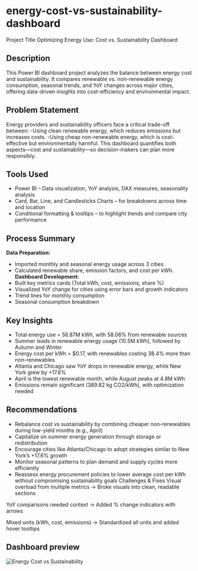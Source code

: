 # energy-cost-vs-sustainability-dashboard
Project Title
Optimizing Energy Use: Cost vs. Sustainability Dashboard
## Description
This Power BI dashboard project analyzes the balance between energy cost and sustainability. It compares renewable vs. non-renewable energy consumption, seasonal trends, and YoY changes across major cities, offering data-driven insights into cost-efficiency and environmental impact.
## Problem Statement
Energy providers and sustainability officers face a critical trade-off between:
 -Using clean renewable energy, which reduces emissions but increases costs.
 -Using cheap non-renewable energy, which is cost-effective but environmentally harmful.
This dashboard quantifies both aspects—cost and sustainability—so decision-makers can plan more responsibly.
## Tools Used
 - Power BI – Data visualization, YoY analysis, DAX measures, seasonality analysis
 - Card, Bar, Line, and Candlesticks Charts – for breakdowns across time and location
 - Conditional formatting & tooltips – to highlight trends and compare city performance
## Process Summary
**Data Preparation:**
 - Imported monthly and seasonal energy usage across 3 cities.
 - Calculated renewable share, emission factors, and cost per kWh.
**Dashboard Development:**
- Built key metrics cards (Total kWh, cost, emissions, share %)
- Visualized YoY change for cities using error bars and growth indicators
- Trend lines for monthly consumption
- Seasonal consumption breakdown
## Key Insights
- Total energy use = 56.87M kWh, with 58.06% from renewable sources
- Summer leads in renewable energy usage (10.5M kWh), followed by Autumn and Winter
- Energy cost per kWh = $0.17, with renewables costing 38.4% more than non-renewables
- Atlanta and Chicago saw YoY drops in renewable energy, while New York grew by +17.6%
- April is the lowest renewable month, while August peaks at 4.8M kWh
- Emissions remain significant (389.82 kg CO2/kWh), with optimization needed

## Recommendations
- Rebalance cost vs sustainability by combining cheaper non-renewables during low-yield months (e.g., April)
- Capitalize on summer energy generation through storage or redistribution
- Encourage cities like Atlanta/Chicago to adopt strategies similar to New York’s +17.6% growth
- Monitor seasonal patterns to plan demand and supply cycles more efficiently
- Reassess energy procurement policies to lower average cost per kWh without compromising sustainability goals
  Challenges & Fixes
Visual overload from multiple metrics → Broke visuals into clean, readable sections

YoY comparisons needed context → Added % change indicators with arrows

Mixed units (kWh, cost, emissions) → Standardized all units and added hover tooltips

## Dashboard preview
![Energy Cost vs Sustainability](https://github.com/user-attachments/assets/e4c5802e-cb89-4d2d-883f-b3a7952a4b06)


